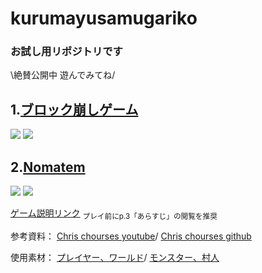 # kurumayusamugariko
### お試し用リポジトリです  
  
\絶賛公開中 遊んでみてね/




1.[ブロック崩しゲーム](https://kurumayusamugariko.github.io/otamesi/game)
---
<img src="https://img.shields.io/badge/-Javascript-black.svg?logo=javascript&style=popout-square"> <img src="https://img.shields.io/badge/-Node.js-black.svg?logo=node.js&style=popout-square">

2.[Nomatem](https://kurumayusamugariko.github.io/otamesi/game2)
---
<img src="https://img.shields.io/badge/-Javascript-black.svg?logo=javascript&style=popout-square"> <img src="https://img.shields.io/badge/-Node.js-black.svg?logo=node.js&style=popout-square">

[ゲーム説明リンク](https://www.canva.com/design/DAF82ZKWB2w/rSBh03ZK58iYUWoG8pUojg/view?utm_content=DAF82ZKWB2w&utm_campaign=designshare&utm_medium=link&utm_source=editor)
<sub>プレイ前にp.3「あらすじ」の閲覧を推奨</sub>

参考資料：
[Chris chourses youtube](https://youtu.be/yP5DKzriqXA?si=PN2P75wIeCyr8UBt)/
[Chris chourses github](https://github.com/chriscourses/pokemon-style-game)

使用素材：
[プレイヤー、ワールド](https://cypor.itch.io/12x12-rpg-tileset)/
[モンスター、村人](https://pixel-boy.itch.io/ninja-adventure-asset-pack)
